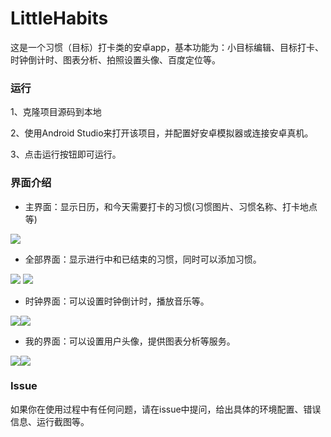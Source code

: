 # LittleHabits
这是一个习惯（目标）打卡类的安卓app，基本功能为：小目标编辑、目标打卡、时钟倒计时、图表分析、拍照设置头像、百度定位等。



### 运行

1、克隆项目源码到本地

2、使用Android Studio来打开该项目，并配置好安卓模拟器或连接安卓真机。

3、点击运行按钮即可运行。



### 界面介绍

* 主界面：显示日历，和今天需要打卡的习惯(习惯图片、习惯名称、打卡地点等)

![](https://github.com/zhongyuanzhao000/LittleHabits/blob/master/image/%E5%9B%BE%E7%89%871.png)

* 全部界面：显示进行中和已结束的习惯，同时可以添加习惯。

![](https://images.cnblogs.com/cnblogs_com/zhongyuanzhao000/1935096/o_210222074814%E5%9B%BE%E7%89%872.png) ![](https://images.cnblogs.com/cnblogs_com/zhongyuanzhao000/1935096/o_210222092143%E5%9B%BE%E7%89%875.png)

* 时钟界面：可以设置时钟倒计时，播放音乐等。

![](https://images.cnblogs.com/cnblogs_com/zhongyuanzhao000/1935096/o_210222074819%E5%9B%BE%E7%89%873.png)![](https://images.cnblogs.com/cnblogs_com/zhongyuanzhao000/1935096/o_210222092150%E5%9B%BE%E7%89%876.png)

* 我的界面：可以设置用户头像，提供图表分析等服务。

![](https://images.cnblogs.com/cnblogs_com/zhongyuanzhao000/1935096/o_210222074827%E5%9B%BE%E7%89%874.png)![](https://images.cnblogs.com/cnblogs_com/zhongyuanzhao000/1935096/o_210222092154%E5%9B%BE%E7%89%877.png)

### Issue

如果你在使用过程中有任何问题，请在issue中提问，给出具体的环境配置、错误信息、运行截图等。